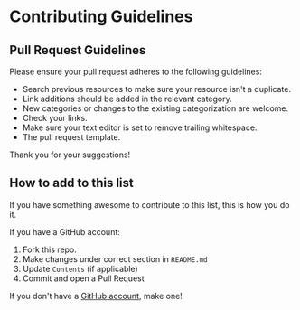 # Contributing Guidelines

## Pull Request Guidelines

Please ensure your pull request adheres to the following guidelines:

- Search previous resources to make sure your resource isn't a duplicate.
- Link additions should be added in the relevant category.
- New categories or changes to the existing categorization are welcome.
- Check your links.
- Make sure your text editor is set to remove trailing whitespace.
- The pull request template.

Thank you for your suggestions!

## How to add to this list

If you have something awesome to contribute to this list, this is how you do it.

If you have a GitHub account:

1. Fork this repo.
2. Make changes under correct section in `README.md`
3. Update `Contents` (if applicable)
4. Commit and open a Pull Request

If you don't have a [GitHub account](https://github.com/join), make one!
